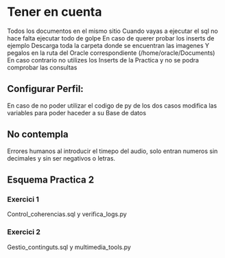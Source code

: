 # Tener en cuenta
Todos los documentos en el mismo sitio
Cuando vayas a ejecutar el sql no hace falta ejecutar todo de golpe
En caso de querer probar los inserts de ejemplo
	Descarga toda la carpeta donde se encuentran las imagenes 
	Y pegalos en la ruta del Oracle correspondiente (/home/oracle/Documents)
En caso contrario no utilizes los Inserts de la Practica y no se podra comprobar las consultas

## Configurar Perfil:
En caso de no poder utilizar el codigo de py de los dos casos modifica las variables para poder haceder a su Base de datos

## No contempla
Errores humanos al introducir el timepo del audio, solo entran numeros sin decimales y sin ser negativos o letras.

## Esquema Practica 2
### Exercici 1
Control_coherencias.sql y 
verifica_logs.py

### Exercici 2
Gestio_continguts.sql y
multimedia_tools.py
